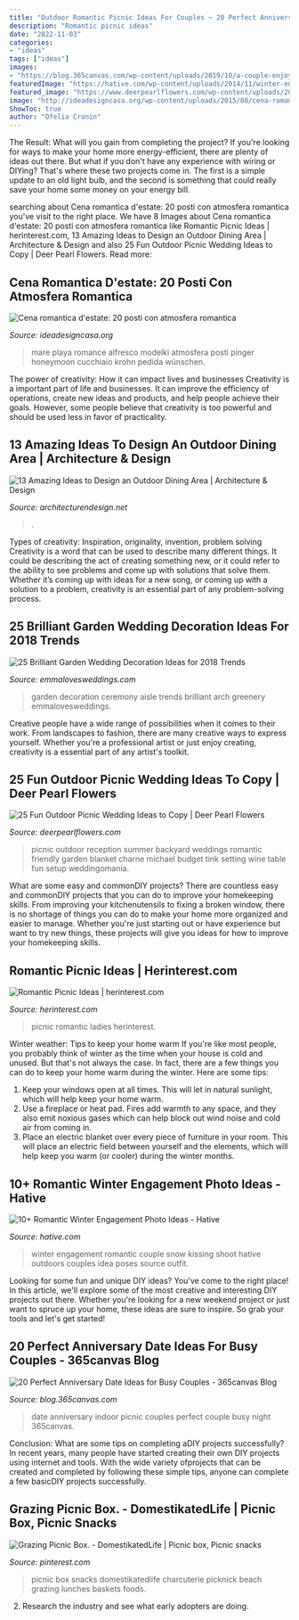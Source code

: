 ```yaml
---
title: "Outdoor Romantic Picnic Ideas For Couples ~ 20 Perfect Anniversary Date Ideas For Busy Couples"
description: "Romantic picnic ideas"
date: "2022-11-03"
categories:
- "ideas"
tags: ["ideas"]
images:
- "https://blog.365canvas.com/wp-content/uploads/2019/10/a-couple-enjoying-indoor-picnic-date-night.jpg"
featuredImage: "https://hative.com/wp-content/uploads/2014/11/winter-engagement-photo-ideas/1-winter-engagement-photo-ideas.jpg"
featured_image: "https://www.deerpearlflowers.com/wp-content/uploads/2017/02/Summer-Outdoor-Picnic-Wedding-Ideas-11.jpg"
image: "http://ideadesigncasa.org/wp-content/uploads/2015/08/cena-romantica-mare.jpg"
ShowToc: true
author: "Ofelia Cronin"
---
```



The Result: What will you gain from completing the project?
If you're looking for ways to make your home more energy-efficient, there are plenty of ideas out there. But what if you don't have any experience with wiring or DIYing? That's where these two projects come in. The first is a simple update to an old light bulb, and the second is something that could really save your home some money on your energy bill.

	

		
searching about Cena romantica d&#039;estate: 20 posti con atmosfera romantica you've visit to the right place. We have 8 Images about Cena romantica d&#039;estate: 20 posti con atmosfera romantica like Romantic Picnic Ideas | herinterest.com, 13 Amazing Ideas to Design an Outdoor Dining Area | Architecture &amp; Design and also 25 Fun Outdoor Picnic Wedding Ideas to Copy | Deer Pearl Flowers. Read more:
		
    
## Cena Romantica D&#039;estate: 20 Posti Con Atmosfera Romantica

<img loading=lazy src="http://ideadesigncasa.org/wp-content/uploads/2015/08/cena-romantica-mare.jpg" onerror="this.onerror=null;this.src='https://tse4.mm.bing.net/th?id=OIP.rc3KITWj1814NF-20oNFpwHaLI&amp;pid=15.1';" alt="Cena romantica d&#039;estate: 20 posti con atmosfera romantica">

_Source: ideadesigncasa.org_

>mare playa romance alfresco modelki atmosfera posti pinger honeymoon cucchiaio krohn pedida wünschen. 

	

The power of creativity: How it can impact lives and businesses
Creativity is a important part of life and businesses. It can improve the efficiency of operations, create new ideas and products, and help people achieve their goals. However, some people believe that creativity is too powerful and should be used less in favor of practicality.

    
## 13 Amazing Ideas To Design An Outdoor Dining Area | Architecture &amp; Design

<img loading=lazy src="https://cdn.architecturendesign.net/wp-content/uploads/2014/09/21658.jpg" onerror="this.onerror=null;this.src='https://tse2.mm.bing.net/th?id=OIP.ggFI_hyLSO16gcOWDL7eUQHaFj&amp;pid=15.1';" alt="13 Amazing Ideas to Design an Outdoor Dining Area | Architecture &amp; Design">

_Source: architecturendesign.net_

>. 

	

Types of creativity: Inspiration, originality, invention, problem solving
Creativity is a word that can be used to describe many different things. It could be describing the act of creating something new, or it could refer to the ability to see problems and come up with solutions that solve them. Whether it’s coming up with ideas for a new song, or coming up with a solution to a problem, creativity is an essential part of any problem-solving process.

    
## 25 Brilliant Garden Wedding Decoration Ideas For 2018 Trends

<img loading=lazy src="http://emmalovesweddings.com/wp-content/uploads/2017/10/greenery-and-white-garden-wedding-arch-and-aisle-decoration-ideas.jpg" onerror="this.onerror=null;this.src='https://tse4.mm.bing.net/th?id=OIP.dXOevpNPEsPgYRRCHpViRgHaLG&amp;pid=15.1';" alt="25 Brilliant Garden Wedding Decoration Ideas for 2018 Trends">

_Source: emmalovesweddings.com_

>garden decoration ceremony aisle trends brilliant arch greenery emmalovesweddings. 

	

Creative people have a wide range of possibilities when it comes to their work. From landscapes to fashion, there are many creative ways to express yourself. Whether you're a professional artist or just enjoy creating, creativity is a essential part of any artist's toolkit.

    
## 25 Fun Outdoor Picnic Wedding Ideas To Copy | Deer Pearl Flowers

<img loading=lazy src="https://www.deerpearlflowers.com/wp-content/uploads/2017/02/Summer-Outdoor-Picnic-Wedding-Ideas-11.jpg" onerror="this.onerror=null;this.src='https://tse1.mm.bing.net/th?id=OIP.7FJQaHBFByMxnyayjCrUuAHaLJ&amp;pid=15.1';" alt="25 Fun Outdoor Picnic Wedding Ideas to Copy | Deer Pearl Flowers">

_Source: deerpearlflowers.com_

>picnic outdoor reception summer backyard weddings romantic friendly garden blanket charne michael budget tink setting wine table fun setup weddingomania. 

	

What are some easy and commonDIY projects?
There are countless easy and commonDIY projects that you can do to improve your homekeeping skills. From improving your kitchenutensils to fixing a broken window, there is no shortage of things you can do to make your home more organized and easier to manage. Whether you're just starting out or have experience but want to try new things, these projects will give you ideas for how to improve your homekeeping skills.

    
## Romantic Picnic Ideas | Herinterest.com

<img loading=lazy src="http://www.herinterest.com/wp-content/uploads/2013/12/639356ccad94b4018e64cd8409fa8758.jpg" onerror="this.onerror=null;this.src='https://tse4.mm.bing.net/th?id=OIP.y0ee7EXbhsQ98xQxI0_j2AHaLH&amp;pid=15.1';" alt="Romantic Picnic Ideas | herinterest.com">

_Source: herinterest.com_

>picnic romantic ladies herinterest. 

	

Winter weather: Tips to keep your home warm
If you're like most people, you probably think of winter as the time when your house is cold and unused. But that's not always the case. In fact, there are a few things you can do to keep your home warm during the winter. Here are some tips:
1) Keep your windows open at all times. This will let in natural sunlight, which will help keep your home warm.
2) Use a fireplace or heat pad. Fires add warmth to any space, and they also emit noxious gases which can help block out wind noise and cold air from coming in.
3) Place an electric blanket over every piece of furniture in your room. This will place an electric field between yourself and the elements, which will help keep you warm (or cooler) during the winter months.

    
## 10+ Romantic Winter Engagement Photo Ideas - Hative

<img loading=lazy src="https://hative.com/wp-content/uploads/2014/11/winter-engagement-photo-ideas/1-winter-engagement-photo-ideas.jpg" onerror="this.onerror=null;this.src='https://tse2.mm.bing.net/th?id=OIP.2UMxPygD4JpAX1mOnGW2CgHaLH&amp;pid=15.1';" alt="10+ Romantic Winter Engagement Photo Ideas - Hative">

_Source: hative.com_

>winter engagement romantic couple snow kissing shoot hative outdoors couples idea poses source outfit. 

	

Looking for some fun and unique DIY ideas? You've come to the right place! In this article, we'll explore some of the most creative and interesting DIY projects out there. Whether you're looking for a new weekend project or just want to spruce up your home, these ideas are sure to inspire. So grab your tools and let's get started!

    
## 20 Perfect Anniversary Date Ideas For Busy Couples - 365canvas Blog

<img loading=lazy src="https://blog.365canvas.com/wp-content/uploads/2019/10/a-couple-enjoying-indoor-picnic-date-night.jpg" onerror="this.onerror=null;this.src='https://tse3.mm.bing.net/th?id=OIP.krfly2TZwtNJ0oiPAnE8QAHaLH&amp;pid=15.1';" alt="20 Perfect Anniversary Date Ideas for Busy Couples - 365canvas Blog">

_Source: blog.365canvas.com_

>date anniversary indoor picnic couples perfect couple busy night 365canvas. 

	

Conclusion: What are some tips on completing aDIY projects successfully?
In recent years, many people have started creating their own DIY projects using internet and tools. With the wide variety ofprojects that can be created and completed by following these simple tips, anyone can complete a few basicDIY projects successfully.

    
## Grazing Picnic Box. - DomestikatedLife | Picnic Box, Picnic Snacks

<img loading=lazy src="https://i.pinimg.com/736x/f1/7f/ae/f17faeb49bd209e7d9a452c843b656dd.jpg" onerror="this.onerror=null;this.src='https://tse1.mm.bing.net/th?id=OIP.sB3GoJyiRDwfcwdpA4uiVwHaJ3&amp;pid=15.1';" alt="Grazing Picnic Box. - DomestikatedLife | Picnic box, Picnic snacks">

_Source: pinterest.com_

>picnic box snacks domestikatedlife charcuterie picknick beach grazing lunches baskets foods. 

	

2. Research the industry and see what early adopters are doing.

